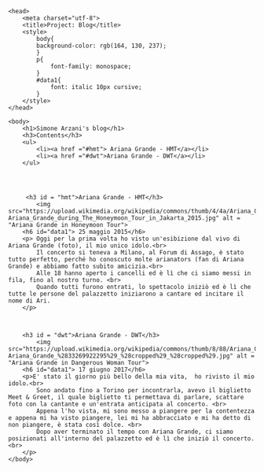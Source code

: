 <!DOCTYPE html>
<html>

    <head>
        <meta charset="utf-8">
        <title>Project: Blog</title>
        <style>
            body{
            background-color: rgb(164, 130, 237);
            }
            p{
                font-family: monospace;
            }
            #data1{
                font: italic 10px cursive;
            }
        </style>
    </head>
    
    <body>
        <h1>Simone Arzani's blog</h1>
        <h3>Contents</h3>
        <ul>
            <li><a href ="#hmt"> Ariana Grande - HMT</a></li>
            <li><a href ="#dwt">Ariana Grande - DWT</a></li>
        </ul>
        
        
        
        
         <h3 id = "hmt">Ariana Grande - HMT</h3>
            <img src="https://upload.wikimedia.org/wikipedia/commons/thumb/4/4a/Ariana_Grande_during_The_Honeymoon_Tour_in_Jakarta_2015.jpg/214px-Ariana_Grande_during_The_Honeymoon_Tour_in_Jakarta_2015.jpg" alt = "Ariana Grande in Honeymoon Tour">
        <h6 id="data1"> 25 maggio 2015</h6>
        <p> Oggi per la prima volta ho visto un'esibizione dal vivo di Ariana Grande (foto), il mio unico idolo.<br>
            Il concerto si teneva a Milano, al Forum di Assago, è stato tutto perfetto, perché ho conoscuto molte arianators (fan di Ariana Grande) e abbiamo fatto subito amicizia.<br>
            Alle 18 hanno aperto i cancelli ed è lì che ci siamo messi in fila, fino al nostro turno. <br>
            Quando tutti furono entrati, lo spettacolo iniziò ed è lì che tutte le persone del palazzetto iniziarono a cantare ed incitare il nome di Ari.
        </p>
        
        
        
        <h3 id = "dwt">Ariana Grande - DWT</h3>
            <img src="https://upload.wikimedia.org/wikipedia/commons/thumb/8/88/Ariana_Grande_%2833269922295%29_%28cropped%29_%28cropped%29.jpg/205px-Ariana_Grande_%2833269922295%29_%28cropped%29_%28cropped%29.jpg" alt = "Ariana Grande in Dangerous Woman Tour">
        <h6 id="data1"> 17 giugno 2017</h6>
        <p>E' stato il giorno più bello della mia vita,  ho rivisto il mio idolo.<br>
            Sono andato fino a Torino per incontrarla, avevo il biglietto Meet & Greet, il quale biglietto ti permettava di parlare, scattare foto con la cantante e un'entrata anticipata al concerto. <br>
            Appena l'ho vista, mi sono messo a piangere per la contentezza e appena mi ha visto piangere, lei mi ha abbracciato e mi ha detto di non piangere, è stata così dolce. <br>
            Dopo aver terminato il tempo con Ariana Grande, ci siamo posizionati all'interno del palazzetto ed è lì che iniziò il concerto. <br> 
        </p>
    </body>
</html>
